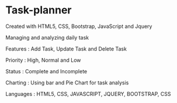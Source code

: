 # Task-planner
Created with HTML5, CSS, Bootstrap, JavaScript and Jquery

Managing and analyzing daily task 

Features : Add Task, Update Task and Delete Task

Priority : High, Normal and Low

Status : Complete and Incomplete

Charting : Using bar and Pie Chart for task analysis

Languages : HTML5, CSS, JAVASCRIPT, JQUERY, BOOTSTRAP, CSS
